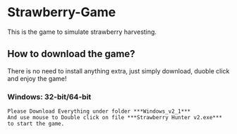 # Strawberry-Game
This is the game to simulate strawberry harvesting.
## How to download the game?
There is no need to install anything extra, just simply download, duoble click and enjoy the game!
### Windows: 32-bit/64-bit
    Please Download Everything under folder ***Windows_v2_1***
    And use mouse to Double click on file ***Strawberry Hunter v2.exe*** to start the game.
